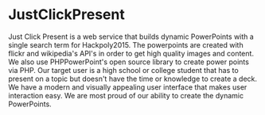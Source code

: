 # JustClickPresent


Just Click Present is a web service that builds dynamic PowerPoints with a single search term for Hackpoly2015. The powerpoints are created with flickr and wikipedia's API's in order to get high quality images and content. We also use PHPPowerPoint's open source library to create power points via PHP. Our target user is a high school or college student that has to present on a topic but doesn't have the time or knowledge to create a deck. We have a modern and visually appealing user interface that makes user interaction easy. 
We are most proud of our ability to create the dynamic PowerPoints. 


